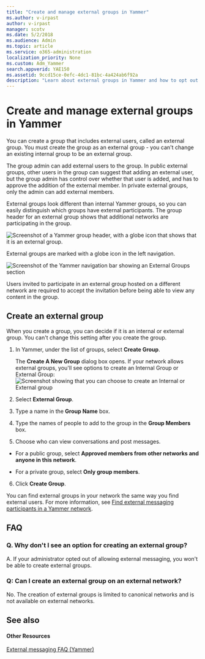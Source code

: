 ```yaml
---
title: "Create and manage external groups in Yammer"
ms.author: v-irpast
author: v-irpast
manager: scotv
ms.date: 5/2/2018
ms.audience: Admin
ms.topic: article
ms.service: o365-administration
localization_priority: None
ms.custom: Adm_Yammer
search.appverid: YAE150
ms.assetid: 9ccd15ce-0efc-4dc1-81bc-4a424ab6f92a
description: "Learn about external groups in Yammer and how to opt out if you don't want external groups."
---
```


# Create and manage external groups in Yammer

You can create a group that includes external users, called an external group. You must create the group as an external group - you can't change an existing internal group to be an external group.
  
The group admin can add external users to the group. In public external groups, other users in the group can suggest that adding an external user, but the group admin has control over whether that user is added, and has to approve the addition of the external member. In private external groups, only the admin can add external members.
  
External groups look different than internal Yammer groups, so you can easily distinguish which groups have external participants. The group header for an external group shows that additional networks are participating in the group.
  
![Screenshot of a Yammer group header, with a globe icon that shows that it is an external group.](/Office365/Admin/media/99bb31d5-4557-4abe-bfc3-74d9d377ac69.png)
  
External groups are marked with a globe icon in the left navigation.
  
![Screenshot of the Yammer navigation bar showing an External Groups section](/Office365/Admin/media/de2688e8-0ee9-485d-a7c3-cf0a15f623ef.png)
  
Users invited to participate in an external group hosted on a different network are required to accept the invitation before being able to view any content in the group.
  
## Create an external group

When you create a group, you can decide if it is an internal or external group. You can't change this setting after you create the group.
  
1. In Yammer, under the list of groups, select **Create Group**.
    
    The **Create A New Group** dialog box opens. If your network allows external groups, you'll see options to create an Internal Group or External Group: 
    ![Screenshot showing that you can choose to create an Internal or External group](/Office365/Admin/media/387fcf4f-79e9-427a-845b-54e00caf1a43.png)
  
2. Select **External Group**.
    
3. Type a name in the **Group Name** box. 
    
4. Type the names of people to add to the group in the **Group Members** box. 
    
5. Choose who can view conversations and post messages.
    
  - For a public group, select **Approved members from other networks and anyone in this network**.
    
  - For a private group, select **Only group members**.
    
6. Click **Create Group**.
    
You can find external groups in your network the same way you find external users. For more information, see [Find external messaging participants in a Yammer network](find-external-messaging-participants-in-a-yammer-network.md).
  
## FAQ
<a name="OptOut"> </a>

### Q. Why don't I see an option for creating an external group?

A. If your administrator opted out of allowing external messaging, you won't be able to create external groups.
  
### Q: Can I create an external group on an external network?

No. The creation of external groups is limited to canonical networks and is not available on external networks.
  
## See also
<a name="OptOut"> </a>

#### Other Resources

[External messaging FAQ (Yammer)](external-messaging-faq-yammer.md)

